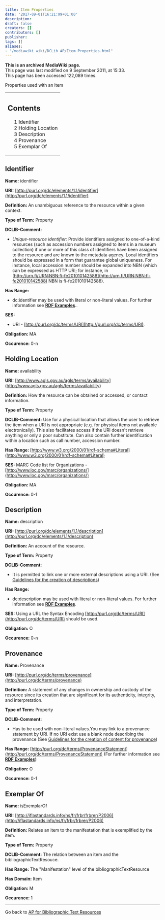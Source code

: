 ```yaml
---
title: Item Properties
date: '2017-09-01T16:21:09+01:00'
description: 
draft: false
creators: []
contributors: []
publisher: 
tags: []
aliases:
- "/mediawiki_wiki/DCLib_AP/Item_Properties.html"
---
```


 **This is an archived MediaWiki page.**  
This page was last modified on 9 September 2011, at 15:33.  
This page has been accessed 122,089 times.

Properties used with an Item

<table id="toc" class="toc">
  <tr>
    <td>
      <div id="toctitle">
        <h2>Contents</h2>
      </div>
      <ul>
        <li class="toclevel-1 tocsection-1"><a href="#Identifier"><span class="tocnumber">1</span> <span class="toctext">Identifier</span></a></li>
        <li class="toclevel-1 tocsection-2"><a href="#Holding_Location"><span class="tocnumber">2</span> <span class="toctext">Holding Location</span></a></li>
        <li class="toclevel-1 tocsection-3"><a href="#Description"><span class="tocnumber">3</span> <span class="toctext">Description</span></a></li>
        <li class="toclevel-1 tocsection-4"><a href="#Provenance"><span class="tocnumber">4</span> <span class="toctext">Provenance</span></a></li>
        <li class="toclevel-1 tocsection-5"><a href="#Exemplar_Of"><span class="tocnumber">5</span> <span class="toctext">Exemplar Of</span></a></li>
      </ul>
    </td>
  </tr>
</table>

## Identifier 

**Name:** identifier

**URI:** [http://purl.org/dc/elements/1.1/identifier](http://purl.org/dc/elements/1.1/identifier)

**Definition:** An unambiguous reference to the resource within a given context.

**Type of Term:** Property

**DCLIB-Comment:**

- _Unique-resource identifier:_ Provide identifiers assigned to one-of-a-kind resources (such as accession numbers assigned to items in a museum collection) if one or more of this class of identifiers have been assigned to the resource and are known to the metadata agency. Local identifiers should be expressed in a form that guarantee global uniqueness. For instance, local accession number should be expanded into NBN (which can be expressed as HTTP URI; for instance, in [http://urn.fi/URN:NBN:fi-fe201010142588](http://urn.fi/URN:NBN:fi-fe201010142588) NBN is fi-fe201010142588).

**Has Range:**

- dc:identifier may be used with literal or non-literal values. For further information see [**RDF Examples**](/mediawiki_wiki/User_Guide/Publishing_Metadata#dcIdentifier_RDF "User Guide/Publishing Metadata")..

**SES:**

- URI - [http://purl.org/dc/terms/URI](http://purl.org/dc/terms/URI). 

**Obligation:** MA

**Occurence:** 0-n

## Holding Location 

**Name:** availability

**URI:** [http://www.agls.gov.au/agls/terms/availability](http://www.agls.gov.au/agls/terms/availability)

**Definition:** How the resource can be obtained or accessed, or contact information.

**Type of Term:** Property

**DCLIB-Comment:** Use for a physical location that allows the user to retrieve the item when a URI is not appropriate (e.g. for physical items not available electronically). This also facilitates access if the URI doesn't retrieve anything or only a poor substitute. Can also contain further identification within a location such as call number, accession number.

**Has Range:** [http://www.w3.org/2000/01/rdf-schema#Literal](http://www.w3.org/2000/01/rdf-schema#Literal)

**SES:** MARC Code list for Organizations - [http://www.loc.gov/marc/organizations/](http://www.loc.gov/marc/organizations/)

**Obligation:** MA

**Occurence:** 0-1

## Description 

**Name:** description

**URI:** [http://purl.org/dc/elements/1.1/description](http://purl.org/dc/elements/1.1/description)

**Definition:** An account of the resource.

**Type of Term:** Property

**DCLIB-Comment:**

- It is permitted to link one or more external descriptions using a URI. (See [Guidelines for the creation of descriptions](/mediawiki_wiki/User_Guide/Creating_Metadata#Guidelines_for_the_creation_of_descriptions "User Guide/Creating Metadata")) 

**Has Range:**

- dc:description may be used with literal or non-literal values. For further information see [**RDF Examples**](/mediawiki_wiki/User_Guide/Publishing_Metadata#dcDescription_RDF "User Guide/Publishing Metadata").

**SES:** Using a URL the Syntax Encoding [http://purl.org/dc/terms/URI](http://purl.org/dc/terms/URI) should be used.

**Obligation:** O

**Occurence:** 0-n

## Provenance 

**Name:** Provenance

**URI:** [http://purl.org/dc/terms/provenance](http://purl.org/dc/terms/provenance)

**Definition:** A statement of any changes in ownership and custody of the resource since its creation that are significant for its authenticity, integrity, and interpretation.

**Type of Term:** Property

**DCLIB-Comment:**

- Has to be used with non-literal values.You may link to a provenance statement by URI. If no URI exist use a blank node describing the provenance (See [Guidelines for the creation of content for provenance](/mediawiki_wiki/User_Guide/Creating_Metadata#Guidelines_for_the_creation_of_content_for_provenance "User Guide/Creating Metadata"))

**Has Range:** [http://purl.org/dc/terms/ProvenanceStatement](http://purl.org/dc/terms/ProvenanceStatement) (For further information see [**RDF Examples**](/mediawiki_wiki/User_Guide/Publishing_Metadata#dctermsProvenance_RDF "User Guide/Publishing Metadata"))

**Obligation:** O

**Occurence:** 0-1

## Exemplar Of 

**Name:** isExemplarOf

**URI:** [http://iflastandards.info/ns/fr/frbr/frbrer/P2006](http://iflastandards.info/ns/fr/frbr/frbrer/P2006)

**Definition:** Relates an item to the manifestation that is exemplified by the item.

**Type of Term:** Property

**DCLIB-Comment:** The relation between an item and the bibliographicTextResouce.

**Has Range:** The "Manifestation" level of the bibliographicTextResource

**Has Domain:** Item

**Obligation:** M

**Occurence:** 1

* * *

Go back to [AP for Bibliographic Text Resources](/mediawiki_wiki/DCLib_AP#Description_Set_Profile_of_the_DC-Lib_AP_for_Bibliographic_Text_Resources "DCLib AP")

